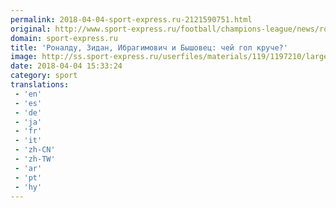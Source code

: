 ```yaml
---
permalink: 2018-04-04-sport-express.ru-2121590751.html
original: http://www.sport-express.ru/football/champions-league/news/ronaldu-zidan-ibragimovich-i-byshovec-chey-gol-kruche-1392327/
domain: sport-express.ru
title: 'Роналду, Зидан, Ибрагимович и Бышовец: чей гол круче?'
image: http://ss.sport-express.ru/userfiles/materials/119/1197210/large.jpg
date: 2018-04-04 15:33:24
category: sport
translations: 
 - 'en'
 - 'es'
 - 'de'
 - 'ja'
 - 'fr'
 - 'it'
 - 'zh-CN'
 - 'zh-TW'
 - 'ar'
 - 'pt'
 - 'hy'
---
```


